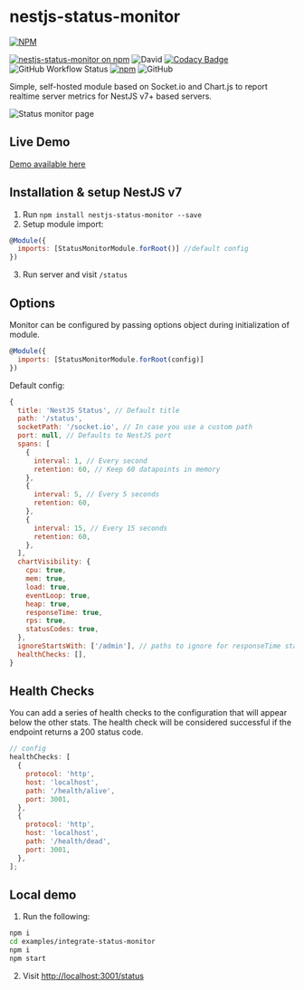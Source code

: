 # nestjs-status-monitor

[![NPM](https://nodei.co/npm/nestjs-status-monitor.png?downloads=true&downloadRank=true&stars=true)](https://nodei.co/npm/nestjs-status-monitor/)

[![nestjs-status-monitor on npm](https://img.shields.io/npm/v/nestjs-status-monitor.svg)](https://www.npmjs.com/package/nestjs-status-monitor)
![David](https://img.shields.io/david/honnamkuan/nestjs-status-monitor)
[![Codacy Badge](https://app.codacy.com/project/badge/Grade/35443212eca84c2c94dd6dcfe4170ab3)](https://www.codacy.com/gh/honnamkuan/nestjs-status-monitor/dashboard?utm_source=github.com&amp;utm_medium=referral&amp;utm_content=honnamkuan/nestjs-status-monitor&amp;utm_campaign=Badge_Grade)
![GitHub Workflow Status](https://img.shields.io/github/workflow/status/honnamkuan/nestjs-status-monitor/Node.js%20CI)
[![npm](https://img.shields.io/npm/dt/nestjs-status-monitor.svg)](https://img.shields.io/npm/dt/nestjs-status-monitor.svg)
![GitHub](https://img.shields.io/github/license/honnamkuan/nestjs-status-monitor)

Simple, self-hosted module based on Socket.io and Chart.js to report realtime server metrics for NestJS v7+ based servers.

![Status monitor page](https://i.imgur.com/1xlO8lM.gif 'Status monitor page')

## Live Demo

[Demo available here](https://nestjs-status-monitor.herokuapp.com/status)

## Installation & setup NestJS v7

1. Run `npm install nestjs-status-monitor --save`
2. Setup module import:

```javascript
@Module({
  imports: [StatusMonitorModule.forRoot()] //default config
})
```

3. Run server and visit `/status`

## Options

Monitor can be configured by passing options object during initialization of
module.

```javascript
@Module({
  imports: [StatusMonitorModule.forRoot(config)]
})
```

Default config:

```javascript
{
  title: 'NestJS Status', // Default title
  path: '/status',
  socketPath: '/socket.io', // In case you use a custom path
  port: null, // Defaults to NestJS port
  spans: [
    {
      interval: 1, // Every second
      retention: 60, // Keep 60 datapoints in memory
    },
    {
      interval: 5, // Every 5 seconds
      retention: 60,
    },
    {
      interval: 15, // Every 15 seconds
      retention: 60,
    },
  ],
  chartVisibility: {
    cpu: true,
    mem: true,
    load: true,
    eventLoop: true,
    heap: true,
    responseTime: true,
    rps: true,
    statusCodes: true,
  },
  ignoreStartsWith: ['/admin'], // paths to ignore for responseTime stats
  healthChecks: [],
}
```

## Health Checks

You can add a series of health checks to the configuration that will appear
below the other stats. The health check will be considered successful if the
endpoint returns a 200 status code.

```javascript
// config
healthChecks: [
  {
    protocol: 'http',
    host: 'localhost',
    path: '/health/alive',
    port: 3001,
  },
  {
    protocol: 'http',
    host: 'localhost',
    path: '/health/dead',
    port: 3001,
  },
];
```

## Local demo

1. Run the following:

```sh
npm i
cd examples/integrate-status-monitor
npm i
npm start
```

2. Visit [http://localhost:3001/status](http://localhost:3001/status)
